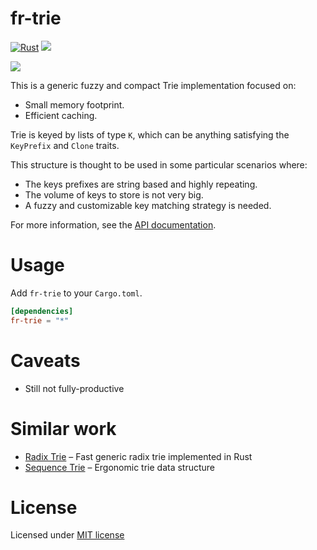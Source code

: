# fr-trie

[![Rust](https://github.com/cbruiz/fr-trie/actions/workflows/rust.yml/badge.svg)](https://github.com/cbruiz/fr-trie/actions/workflows/rust.yml)
[![](https://img.shields.io/crates/v/fr-trie.svg)](https://crates.io/crates/fr-trie)

[![](https://img.shields.io/badge/license-MIT-blue.svg)](https://opensource.org/licenses/MIT)

This is a generic fuzzy and compact Trie implementation focused on:
* Small memory footprint.
* Efficient caching.
  

Trie is keyed by lists of type `K`, which can be anything satisfying the `KeyPrefix` and `Clone` traits.

This structure is thought to be used in some particular scenarios where:
* The keys prefixes are string based and highly repeating.
* The volume of keys to store is not very big.
* A fuzzy and customizable key matching strategy is needed.

For more information, see the [API documentation][doc].

# Usage

Add `fr-trie` to your `Cargo.toml`.

```toml
[dependencies]
fr-trie = "*"
```

# Caveats
* Still not fully-productive

# Similar work
* [Radix Trie][radix-trie] – Fast generic radix trie implemented in Rust
* [Sequence Trie][sequence-trie] – Ergonomic trie data structure

# License

Licensed under [MIT license](http://opensource.org/licenses/MIT)

[doc]: https://docs.rs/fr-trie/
[radix-trie]: https://github.com/michaelsproul/rust_radix_trie
[sequence-trie]: https://github.com/michaelsproul/rust_sequence_trie
